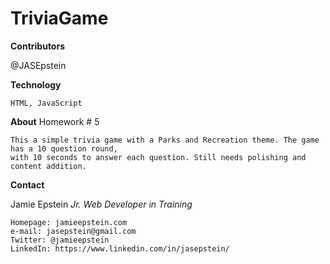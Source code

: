 # TriviaGame

**Contributors**

@JASEpstein

**Technology**

    HTML, JavaScript

**About**
Homework # 5

    This a simple trivia game with a Parks and Recreation theme. The game has a 10 question round, 
    with 10 seconds to answer each question. Still needs polishing and content addition.
 
**Contact**

Jamie Epstein
*Jr. Web Developer in Training*

    Homepage: jamieepstein.com
    e-mail: jasepstein@gmail.com
    Twitter: @jamieepstein
    LinkedIn: https://www.linkedin.com/in/jasepstein/
